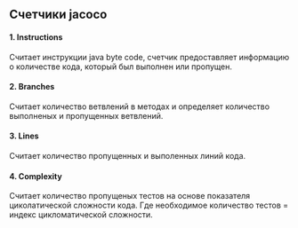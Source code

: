 ## Счетчики jacoco

#### 1. Instructions

Считает  инструкции java byte code, счетчик предоставляет информацию о количестве кода, который был выполнен или пропущен. 

#### 2. Branches

Считает количество ветвлений в методах и определяет количество выполненых и пропущенных ветвлений.

#### 3. Lines 
Считает количество пропущенных и выполенных линий кода.


#### 4. Complexity
Считает количество пропущеных тестов на основе показателя циколатической сложности кода.
Где необходимое количество тестов = индекс цикломатической сложности.

